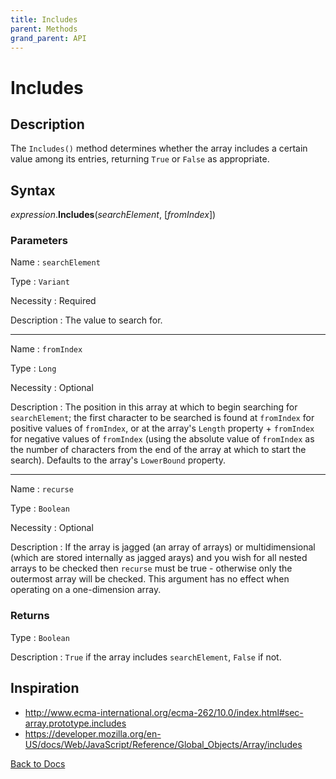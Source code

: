 ```yaml
---
title: Includes
parent: Methods
grand_parent: API
---
```


# Includes

## Description
The `Includes()` method determines whether the array includes a certain value among its entries, returning `True` or `False` as appropriate.

## Syntax

*expression*.**Includes**(*searchElement*, [*fromIndex*])

### Parameters

Name 
: `searchElement`

Type
: `Variant`

Necessity
: Required

Description
: The value to search for.

---

Name 
: `fromIndex`

Type
: `Long`

Necessity
: Optional

Description
: The position in this array at which to begin searching for `searchElement`; the first character to be searched is found at `fromIndex` for positive values of `fromIndex`, or at the array's `Length` property + `fromIndex` for negative values of `fromIndex` (using the absolute value of `fromIndex` as the number of characters from the end of the array at which to start the search). Defaults to the array's `LowerBound` property.

---

Name 
: `recurse`

Type
: `Boolean`

Necessity
: Optional

Description
: If the array is jagged (an array of arrays) or multidimensional (which are stored internally as jagged arays) and you wish for all nested arrays to be checked then `recurse` must be true - otherwise only the outermost array will be checked. This argument has no effect when operating on a one-dimension array.


### Returns

Type
: `Boolean`

Description
: `True` if the array includes `searchElement`, `False` if not.

## Inspiration
* <http://www.ecma-international.org/ecma-262/10.0/index.html#sec-array.prototype.includes>
* <https://developer.mozilla.org/en-US/docs/Web/JavaScript/Reference/Global_Objects/Array/includes>


[Back to Docs](https://senipah.github.io/VBA-Better-Array/)
